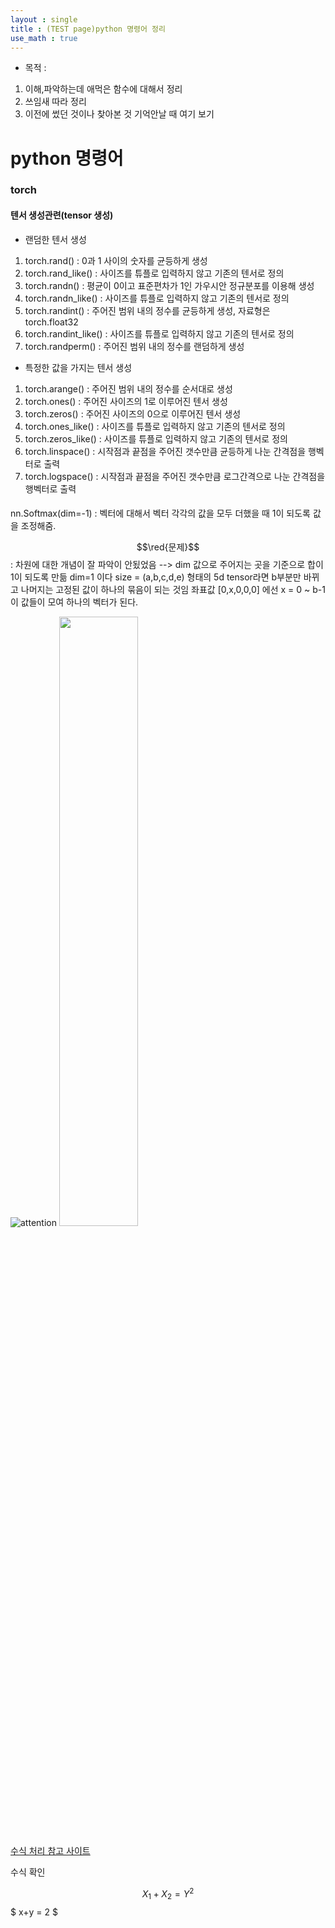```yaml
---
layout : single
title : (TEST page)python 명령어 정리
use_math : true
---
```

- 목적 : 
1. 이해,파악하는데 애먹은 함수에 대해서 정리
2. 쓰임새 따라 정리
3. 이전에 썼던 것이나 찾아본 것 기억안날 때 여기 보기





# python 명령어

### torch
#### 텐서 생성관련(tensor 생성)

- 랜덤한 텐서 생성
1. torch.rand() : 0과 1 사이의 숫자를 균등하게 생성
2. torch.rand_like() : 사이즈를 튜플로 입력하지 않고 기존의 텐서로 정의
3. torch.randn() : 평균이 0이고 표준편차가 1인 가우시안 정규분포를 이용해 생성
4. torch.randn_like() :  사이즈를 튜플로 입력하지 않고 기존의 텐서로 정의
5. torch.randint() : 주어진 범위 내의 정수를 균등하게 생성, 자료형은 torch.float32
6. torch.randint_like() : 사이즈를 튜플로 입력하지 않고 기존의 텐서로 정의
7. torch.randperm() : 주어진 범위 내의 정수를 랜덤하게 생성

- 특정한 값을 가지는 텐서 생성

1. torch.arange() : 주어진 범위 내의 정수를 순서대로 생성
2. torch.ones() : 주어진 사이즈의 1로 이루어진 텐서 생성
3. torch.zeros() : 주어진 사이즈의 0으로 이루어진 텐서 생성
4. torch.ones_like() : 사이즈를 튜플로 입력하지 않고 기존의 텐서로 정의
5. torch.zeros_like() : 사이즈를 튜플로 입력하지 않고 기존의 텐서로 정의
6. torch.linspace() : 시작점과 끝점을 주어진 갯수만큼 균등하게 나눈 간격점을 행벡터로 출력
7. torch.logspace() : 시작점과 끝점을 주어진 갯수만큼 로그간격으로 나눈 간격점을 행벡터로 출력

####

nn.Softmax(dim=-1) : 벡터에 대해서 벡터 각각의 값을 모두 더했을 때 1이 되도록 값을 조정해줌. 

$$\red{문제}$$ : 차원에 대한 개념이 잘 파악이 안됬었음
--> dim 값으로 주어지는 곳을 기준으로 합이 1이 되도록 만듦
dim=1 이다 size = (a,b,c,d,e) 형태의 5d tensor라면 b부분만 바뀌고 나머지는 고정된 값이 하나의 묶음이 되는 것임
좌표값 [0,x,0,0,0] 에선  x = 0 ~ b-1 이 값들이 모여 하나의 벡터가 된다. 

![attention](https://user-images.githubusercontent.com/72681086/158306043-d31e9f6d-671d-406c-880e-3f7b51f034a2.gif)
<img src = "https://user-images.githubusercontent.com/72681086/158306043-d31e9f6d-671d-406c-880e-3f7b51f034a2.gif" width="50%" height="50%">



[수식 처리 참고 사이트](https://chaelin0722.github.io/blog/mathjex/)

수식 확인

$$ X_1 + X_2 = Y^2 $$
$ x+y = 2 $
